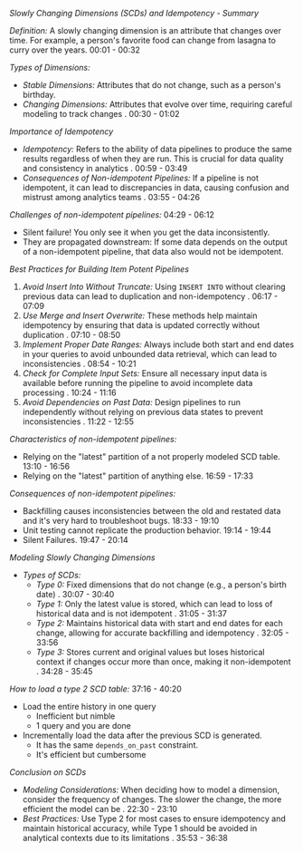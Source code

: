 *Slowly Changing Dimensions (SCDs) and Idempotency - Summary*

*Definition:* A slowly changing dimension is an attribute that changes over time. For example, a person's favorite food can change from lasagna to curry over the years. 00:01 - 00:32

*Types of Dimensions:*
  - *Stable Dimensions:* Attributes that do not change, such as a person's birthday.
  - *Changing Dimensions:* Attributes that evolve over time, requiring careful modeling to track changes . 00:30 - 01:02

*Importance of Idempotency*
  - *Idempotency:* Refers to the ability of data pipelines to produce the same results regardless of when they are run. This is crucial for data quality and consistency in analytics . 00:59 - 03:49
  - *Consequences of Non-idempotent Pipelines:* If a pipeline is not idempotent, it can lead to discrepancies in data, causing confusion and mistrust among analytics teams . 03:55 - 04:26

*Challenges of non-idempotent pipelines:* 04:29 - 06:12
  - Silent failure! You only see it when you get the data inconsistently. 
  - They are propagated downstream: If some data depends on the output of a non-idempotent pipeline, that data also would not be idempotent.

*Best Practices for Building Item Potent Pipelines*
  1. *Avoid Insert Into Without Truncate:* Using `INSERT INTO` without clearing previous data can lead to duplication and non-idempotency . 06:17 - 07:09
  2. *Use Merge and Insert Overwrite:* These methods help maintain idempotency by ensuring that data is updated correctly without duplication . 07:10 - 08:50
  3. *Implement Proper Date Ranges:* Always include both start and end dates in your queries to avoid unbounded data retrieval, which can lead to inconsistencies . 08:54 - 10:21
  4. *Check for Complete Input Sets:* Ensure all necessary input data is available before running the pipeline to avoid incomplete data processing . 10:24 - 11:16
  5. *Avoid Dependencies on Past Data:* Design pipelines to run independently without relying on previous data states to prevent inconsistencies . 11:22 - 12:55

*Characteristics of non-idempotent pipelines:*
  - Relying on the "latest" partition of a not properly modeled SCD table. 13:10 - 16:56
  - Relying on the "latest" partition of anything else. 16:59 - 17:33

*Consequences of non-idempotent pipelines:* 
  - Backfilling causes inconsistencies between the old and restated data and it's very hard to troubleshoot bugs. 18:33 - 19:10
  - Unit testing cannot replicate the production behavior. 19:14 - 19:44
  - Silent Failures. 19:47 - 20:14


*Modeling Slowly Changing Dimensions* 
  - *Types of SCDs:*
    - *Type 0:* Fixed dimensions that do not change (e.g., a person's birth date) . 30:07 - 30:40
    - *Type 1:* Only the latest value is stored, which can lead to loss of historical data and is not idempotent . 31:05 - 31:37
    - *Type 2:* Maintains historical data with start and end dates for each change, allowing for accurate backfilling and idempotency . 32:05 - 33:56
    - *Type 3:* Stores current and original values but loses historical context if changes occur more than once, making it non-idempotent . 34:28 - 35:45

*How to load a type 2 SCD table:*  37:16 - 40:20
  - Load the entire history in one query
    - Inefficient but nimble
    - 1 query and you are done
  - Incrementally load the data after the previous SCD is generated.
    - It has the same `depends_on_past` constraint. 
    - It's efficient but cumbersome

*Conclusion on SCDs*
  - *Modeling Considerations:* When deciding how to model a dimension, consider the frequency of changes. The slower the change, the more efficient the model can be . 22:30 - 23:10
  - *Best Practices:* Use Type 2 for most cases to ensure idempotency and maintain historical accuracy, while Type 1 should be avoided in analytical contexts due to its limitations . 35:53 - 36:38